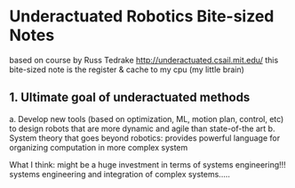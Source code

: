 # Underactuated Robotics Bite-sized Notes
based on course by Russ Tedrake http://underactuated.csail.mit.edu/
this bite-sized note is the register & cache to my cpu (my little brain)

## 1. Ultimate goal of underactuated methods
  a. Develop new tools (based on optimization, ML, motion plan, control, etc) to design robots that are more dynamic and agile than state-of-the art
  b. System theory that goes beyond robotics: provides powerful language for organizing computation in more complex system
  
  What I think: might be a huge investment in terms of systems engineering!!!
  systems engineering and integration of complex systems.....
